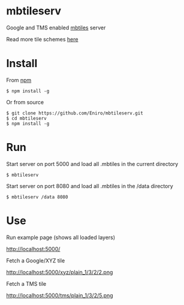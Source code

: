 mbtileserv
==========

Google and TMS enabled [mbtiles](https://www.mapbox.com/foundations/an-open-platform/#mbtiles) server

Read more tile schemes [here](http://www.maptiler.org/google-maps-coordinates-tile-bounds-projection/)

# Install

From [npm](https://www.npmjs.org/)

    $ npm install -g

Or from source

    $ git clone https://github.com/Eniro/mbtileserv.git
    $ cd mbtileserv
    $ npm install -g

# Run

Start server on port 5000 and load all .mbtiles in the current directory

    $ mbtileserv

Start server on port 8080 and load all .mbtiles in the /data directory

    $ mbtileserv /data 8080

# Use

Run example page (shows all loaded layers)

[http://localhost:5000/](http://localhost:5000/)

Fetch a Google/XYZ tile

[http://localhost:5000/xyz/plain_1/3/2/2.png](http://localhost:5000/xyz/plain_1/3/2/2.png)

Fetch a TMS tile

[http://localhost:5000/tms/plain_1/3/2/5.png](http://localhost:5000/tms/plain_1/3/2/5.png)
